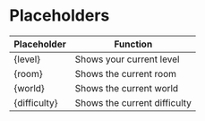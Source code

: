 # Placeholders
|Placeholder|Function|
|--|--|
|{level}|Shows your current level|
|{room}|Shows the current room|
|{world}|Shows the current world|
|{difficulty}|Shows the current difficulty|
